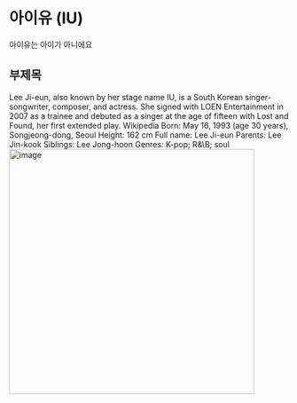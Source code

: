 # 아이유 (IU)
아이유는 아이가 아니에요

## 부제목
<English>
Lee Ji-eun, also known by her stage name IU, is a South Korean singer-songwriter, composer, and actress. She signed with LOEN Entertainment in 2007 as a trainee and debuted as a singer at the age of fifteen with Lost and Found, her first extended play. Wikipedia
Born: May 16, 1993 (age 30 years), Songjeong-dong, Seoul
Height: 162 cm
Full name: Lee Ji-eun
Parents: Lee Jin-kook
Siblings: Lee Jong-hoon
Genres: K-pop; R&\B; soul

<img width="442" alt="image" src="https://github.com/orm-camp-flutter-1ki/team-project-sample/assets/7101560/762b9e8c-e92c-460e-9526-8d76ffb88041">
